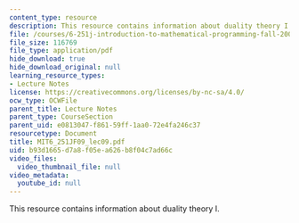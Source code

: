 ```yaml
---
content_type: resource
description: This resource contains information about duality theory I.
file: /courses/6-251j-introduction-to-mathematical-programming-fall-2009/b93d1665d7a8f05ea626b8f04c7ad66c_MIT6_251JF09_lec09.pdf
file_size: 116769
file_type: application/pdf
hide_download: true
hide_download_original: null
learning_resource_types:
- Lecture Notes
license: https://creativecommons.org/licenses/by-nc-sa/4.0/
ocw_type: OCWFile
parent_title: Lecture Notes
parent_type: CourseSection
parent_uid: e0813047-f861-59ff-1aa0-72e4fa246c37
resourcetype: Document
title: MIT6_251JF09_lec09.pdf
uid: b93d1665-d7a8-f05e-a626-b8f04c7ad66c
video_files:
  video_thumbnail_file: null
video_metadata:
  youtube_id: null
---
```

This resource contains information about duality theory I.